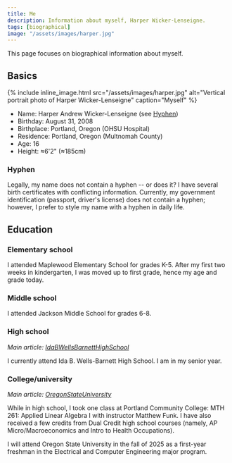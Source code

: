 ```yaml
---
title: Me
description: Information about myself, Harper Wicker-Lenseigne.
tags: [biographical]
image: "/assets/images/harper.jpg"
---
```

This page focuses on biographical information about myself.
## Basics
{% include inline_image.html 
    src="/assets/images/harper.jpg"
    alt="Vertical portrait photo of Harper Wicker-Lenseigne"
    caption="Myself"
%}
- Name: Harper Andrew Wicker-Lenseigne (see [Hyphen](#hyphen))
- Birthday: August 31, 2008
- Birthplace: Portland, Oregon (OHSU Hospital)
- Residence: Portland, Oregon (Multnomah County)
- Age: 16
- Height: ≈6'2" (≈185cm)

### Hyphen
Legally, my name does not contain a hyphen -- or does it? I have several birth certificates with conflicting information. Currently, my government identification (passport, driver's license) does not contain a hyphen; however, I prefer to style my name with a hyphen in daily life.

## Education

### Elementary school
I attended Maplewood Elementary School for grades K-5. After my first two weeks in kindergarten, I was moved up to first grade, hence my age and grade today.

### Middle school
I attended Jackson Middle School for grades 6-8.

### High school
*Main article: [IdaBWellsBarnettHighSchool](IdaBWellsBarnettHighSchool)*

I currently attend Ida B. Wells-Barnett High School. I am in my senior year.

### College/university
*Main article: [OregonStateUniversity](OregonStateUniversity)*

While in high school, I took one class at Portland Community College: MTH 261: Applied Linear Algebra I with instructor Matthew Funk. I have also received a few credits from Dual Credit high school courses (namely, AP Micro/Macroeconomics and Intro to Health Occupations).

I will attend Oregon State University in the fall of 2025 as a first-year freshman in the Electrical and Computer Engineering major program.